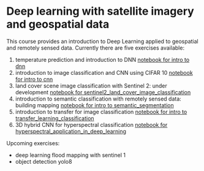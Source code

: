 # Deep learning with satellite imagery and geospatial data

This course provides an introduction to Deep Learning applied to geospatial and remotely sensed data. Currently there are five exercises available:

1. temperature prediction and introduction to DNN [notebook for intro to dnn](https://github.com/bparment1/deep_learning_with_satellite_imagery_and_geospatial_data/blob/main/temperature_predictions_DNN.ipynb)
2. introduction to image classification and CNN using CIFAR 10 [notebook for intro to cnn](https://github.com/bparment1/deep_learning_with_satellite_imagery_and_geospatial_data/blob/main/intro_to_image_classification_with_CNN_cifar10.ipynb)
3. land cover scene image classification with Sentinel 2: under development  [notebook for sentinel2_land_cover_image_classification](https://github.com/bparment1/deep_learning_with_satellite_imagery_and_geospatial_data/blob/main/land_cover_image_classification_sentinel2.ipynb)
4. introduction to semantic classification with remotely sensed data: building mapping [notebook for intro to semantic_segmentation](https://github.com/bparment1/deep_learning_with_satellite_imagery_and_geospatial_data/blob/main/intro_image_semantic_segmentation.ipynb)
5. introduction to transfer for image classification [notebook for intro to transfer_learning_classification](https://github.com/bparment1/deep_learning_with_satellite_imagery_and_geospatial_data/blob/main/intro_to_transfer_learning_with_CNN_cifar10.ipynb)
6. 3D hybrid CNN for hyperspectral classification [notebook for hyperspectral_application_in_deep_learning](https://github.com/bparment1/deep_learning_with_satellite_imagery_and_geospatial_data/blob/main/hyperspectral_application_in_deep_learning.ipynb) 

Upcoming exercises:

- deep learning flood mapping with sentinel 1
- object detection yolo8



